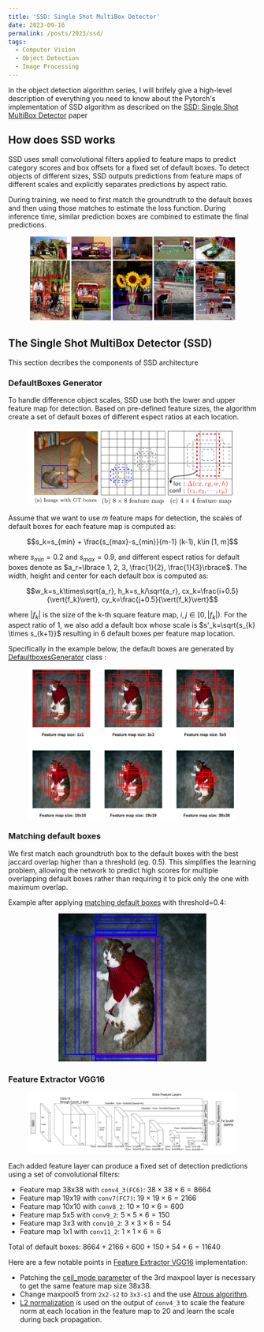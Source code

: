 ```yaml
---
title: 'SSD: Single Shot MultiBox Detector'
date: 2023-09-16
permalink: /posts/2023/ssd/
tags:
  - Computer Vision
  - Object Detection
  - Image Processing
---
```


In the object detection algorithm series, I will brifely give a high-level description of everything you need to know about the Pytorch's implementation of SSD algorithm as described on the [SSD: Single Shot MultiBox Detector](https://arxiv.org/abs/1512.02325) paper

## How does SSD works

SSD uses small convolutional filters applied to feature maps to predict category scores and box offsets for a fixed set of default boxes. To detect objects of different sizes, SSD outputs predictions from feature maps of different scales and explicitly separates predictions by aspect ratio.

During training, we need to first match the groundtruth to the default boxes and then using those matches to estimate the loss function. During inference time, similar prediction boxes are combined to estimate the final predictions.

<head>
    <style type="text/css">
        figure{text-align: center;}
        math{text-align: center;}
    </style>
</head>

<figure>
    <img src='/images/posts/ssd/detection_examples_coco.jpg'>
</figure>

## The Single Shot MultiBox Detector (SSD)
This section decribes the components of SSD architecture

### DefaultBoxes Generator
To handle difference object scales, SSD use both the lower and upper feature map for detection. Based on pre-defined feature sizes, the algorithm create a set of default boxes of different espect ratios at each location.

<figure>
    <img src='/images/posts/ssd/ssd_framework.jpg'>
</figure>

Assume that we want to use $m$ feature maps for detection, the scales of default boxes for each feature map is computed as:

$$s_k=s_{min} + \frac{s_{max}-s_{min}}{m-1} (k-1), k\in [1, m]$$

where $s_{min}=0.2$ and $s_{max}=0.9$, and different espect ratios for default boxes denote as $a_r=\lbrace 1, 2, 3, \frac{1}{2}, \frac{1}{3}\rbrace$. The width, height and center for each default box is computed as:

$$w_k=s_k\times\sqrt{a_r}, h_k=s_k/\sqrt{a_r}, cx_k=\frac{i+0.5}{\vert{f_k}\vert}, cy_k=\frac{j+0.5}{\vert{f_k}\vert}$$

where $\vert{f_k}\vert$ is the size of the k-th square feature map, $i,j \in [0, \vert{f_k}\vert)$. For the aspect ratio of 1, we also add a default box whose scale is $s'_k=\sqrt{s_{k} \times s_{k+1}}$ resulting in 6 default boxes per feature map location.

Specifically in the example below, the default boxes are generated by [DefaultboxesGenerator](https://github.com/tuongtranngoc/SSD/blob/main/ssd/data/default_boxes.py#L12) class :

<figure>
    <img src='/images/posts/ssd/dfboxes_generator.png'>
</figure>

### Matching default boxes
We first match each groundtruth box to the default boxes with the best jaccard overlap higher than a threshold (eg. 0.5). This simplifies the learning problem, allowing the network to predict high scores for multiple overlapping default boxes rather than requiring it to pick only the one with maximum overlap.

Example after applying [matching default boxes](https://github.com/tuongtranngoc/SSD/blob/main/ssd/data/voc.py#L36) with threshold=0.4:

<figure>
    <img src='/images/posts/ssd/matched_dfboxes.png'>
</figure>

### Feature Extractor VGG16

<figure>
    <img src='/images/posts/ssd/vgg16.png'>
</figure>

Each added feature layer can produce a fixed set of detection predictions using a set of convolutional filters: 
+ Feature map 38x38 with `conv4_3(FC6)`: $38 \times 38 \times 6 = 8664$
+ Feature map 19x19 with `conv7(FC7)`: $19 \times 19 \times 6 = 2166$
+ Feature map 10x10 with `conv8_2`: $10 \times 10 \times 6 = 600$
+ Feature map 5x5 with `conv9_2`: $5 \times 5 \times 6 = 150$
+ Feature map 3x3 with `conv10_2`: $3 \times 3 \times 6 = 54$
+ Feature map 1x1 with `conv11_2`: $1 \times 1 \times 6 = 6$

Total of default boxes: $8664+2166+600+150+54+6=11640$

Here are a few notable points in [Feature Extractor VGG16]() implementation:
+ Patching the [ceil_mode parameter]() of the 3rd maxpool layer is necessary to get the same feature map size 38x38.
+ Change maxpool5 from `2x2-s2` to `3x3-s1` and the use [Atrous algorithm]().
+ [L2 normalization]() is used on the output of `conv4_3` to scale the feature norm at each location in the feature map to 20 and learn the scale during back propagation.